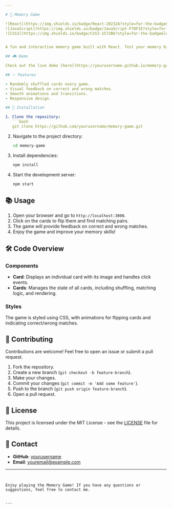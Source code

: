 ```yaml
---

# 🧠 Memory Game

![React](https://img.shields.io/badge/React-20232A?style=for-the-badge&logo=react&logoColor=61DAFB)
![JavaScript](https://img.shields.io/badge/JavaScript-F7DF1E?style=for-the-badge&logo=javascript&logoColor=black)
![CSS3](https://img.shields.io/badge/CSS3-1572B6?style=for-the-badge&logo=css3&logoColor=white)


A fun and interactive memory game built with React. Test your memory by matching pairs of cards featuring popular web development logos.

## 🎮 Demo

Check out the live demo [here](https://yourusername.github.io/memory-game).

## ✨ Features

- Randomly shuffled cards every game.
- Visual feedback on correct and wrong matches.
- Smooth animations and transitions.
- Responsive design.

## 🚀 Installation

1. Clone the repository:
   ```bash
   git clone https://github.com/yourusername/memory-game.git
   ```
2. Navigate to the project directory:
   ```bash
   cd memory-game
   ```
3. Install dependencies:
   ```bash
   npm install
   ```
4. Start the development server:
   ```bash
   npm start
   ```

## 📚 Usage

1. Open your browser and go to `http://localhost:3000`.
2. Click on the cards to flip them and find matching pairs.
3. The game will provide feedback on correct and wrong matches.
4. Enjoy the game and improve your memory skills!

## 🛠️ Code Overview

### Components

- **Card**: Displays an individual card with its image and handles click events.
- **Cards**: Manages the state of all cards, including shuffling, matching logic, and rendering.

### Styles

The game is styled using CSS, with animations for flipping cards and indicating correct/wrong matches.

## 🤝 Contributing

Contributions are welcome! Feel free to open an issue or submit a pull request.

1. Fork the repository.
2. Create a new branch (`git checkout -b feature-branch`).
3. Make your changes.
4. Commit your changes (`git commit -m 'Add some feature'`).
5. Push to the branch (`git push origin feature-branch`).
6. Open a pull request.

## 📄 License

This project is licensed under the MIT License - see the [LICENSE](LICENSE) file for details.

## 📧 Contact

- **GitHub**: [yourusername](https://github.com/yourusername)
- **Email**: youremail@example.com

---
```


Enjoy playing the Memory Game! If you have any questions or suggestions, feel free to contact me.


---

